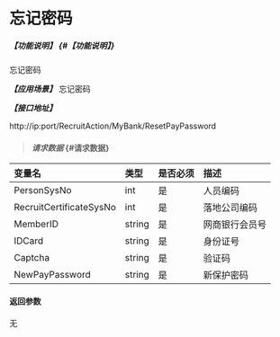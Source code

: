 # 忘记密码

##### _【功能说明】_ {#【功能说明】}

忘记密码

_**【应用场景】**_
忘记密码



_**【接口地址】**_

http://ip:port/RecruitAction/MyBank/ResetPayPassword

> #### _请求数据_ {#请求数据}

| 变量名 | 类型 | 是否必须 | 描述 |
| :--- | :--- | :--- | :--- |
| PersonSysNo| int| 是 | 人员编码 |
| RecruitCertificateSysNo| int| 是 | 落地公司编码 |
| MemberID| string| 是 |网商银行会员号 |
| IDCard | string| 是 |身份证号 |
| Captcha| string| 是 |验证码|
| NewPayPassword| string| 是 |新保护密码 |


#### 返回参数

无



